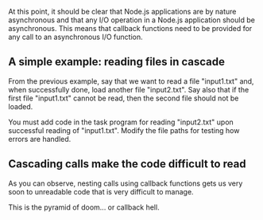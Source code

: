 

At this point, it should be clear that Node.js applications are by nature 
asynchronous and that any I/O operation in a Node.js application should be 
asynchronous. This means that callback functions need to be provided for any 
call to an asynchronous I/O function.

## A simple example: reading files in cascade 

From the previous example, say that we want to read a file "input1.txt" and, 
when successfully done, load another file "input2.txt". Say also that if the 
first file "input1.txt" cannot be read, then the second file should not be 
loaded. 

You must add code in the task program for reading "input2.txt" upon 
successful reading of "input1.txt". Modify the file paths for testing how 
errors are handled.

## Cascading calls make the code difficult to read
As you can observe, nesting calls using callback functions gets us very soon to 
unreadable code that is very difficult to manage.

This is the pyramid of doom... or callback hell.

